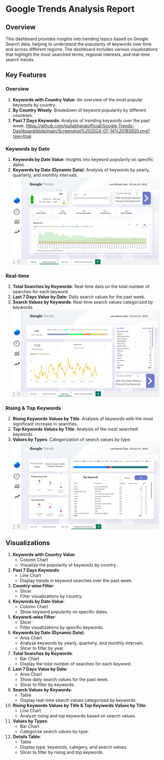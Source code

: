 # Google Trends Analysis Report

## Overview
This dashboard provides insights into trending topics based on Google Search data, helping to understand the popularity of keywords over time and across different regions. The dashboard includes various visualizations that highlight the most searched terms, regional interests, and real-time search trends.

## Key Features
### Overview
1. **Keywords with Country Value**: An overview of the most popular keywords by country.
2. **By Country Wisely**: Breakdown of keyword popularity by different countries.
3. **Past 7 Days Keywords**: Analysis of trending keywords over the past week.
https://github.com/gullabharatofficial/Google-Trends-Dashboard/blob/main/Screenshot%202024-07-14%20193920.png?raw=true   
### Keywords by Date
1. **Keywords by Date Value**: Insights into keyword popularity on specific dates.
2. **Keywords by Date (Dynamic Date)**: Analysis of keywords by yearly, quarterly, and monthly intervals.
![Image Description](https://github.com/Bharat74309/Google-Trends-Dashboard/blob/704ca93fca318ad7d12f6ca47f2e2cd76a444a18/Screenshot%202024-07-14%20193935.png)
### Real-time
1. **Total Searches by Keywords**: Real-time data on the total number of searches for each keyword.
2. **Last 7 Days Value by Date**: Daily search values for the past week.
3. **Search Values by Keywords**: Real-time search values categorized by keywords.
![Image Description](https://github.com/Bharat74309/Google-Trends-Dashboard/blob/3d54834551f76ef6db9b3eba3bc5acf9e211e6c4/Screenshot%202024-07-14%20193951.png)
### Rising & Top Keywords
1. **Rising Keywords Values by Title**: Analysis of keywords with the most significant increase in searches.
2. **Top Keywords Values by Title**: Analysis of the most searched keywords.
3. **Values by Types**: Categorization of search values by type.
![Image Description](https://github.com/Bharat74309/Google-Trends-Dashboard/blob/4c9d906e86a33498932f53cf70b24b280ee75745/Screenshot%202024-07-14%20194006.png)
## Visualizations
1. **Keywords with Country Value**: 
   - Column Chart
   - Visualize the popularity of keywords by country.
2. **Past 7 Days Keywords**:
   - Line Chart
   - Display trends in keyword searches over the past week.
3. **Country-wise Filter**:
   - Slicer
   - Filter visualizations by country.
4. **Keywords by Date Value**:
   - Column Chart
   - Show keyword popularity on specific dates.
5. **Keyword-wise Filter**:
   - Slicer
   - Filter visualizations by specific keywords.
6. **Keywords by Date (Dynamic Date)**:
   - Area Chart
   - Analyze keywords by yearly, quarterly, and monthly intervals.
   - Slicer to filter by year.
7. **Total Searches by Keywords**:
   - Bar Chart
   - Display the total number of searches for each keyword.
8. **Last 7 Days Value by Date**:
   - Area Chart
   - Show daily search values for the past week.
   - Slicer to filter by keywords.
9. **Search Values by Keywords**:
   - Table
   - Display real-time search values categorized by keywords.
10. **Rising Keywords Values by Title & Top Keywords Values by Title**:
    - Line Chart
    - Analyze rising and top keywords based on search values.
11. **Values by Types**:
    - Bar Chart
    - Categorize search values by type.
12. **Details Table**:
    - Table
    - Display type, keywords, category, and search values.
    - Slicer to filter by rising and top keywords.

